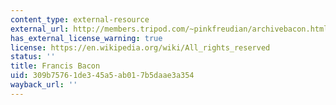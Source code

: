 ```yaml
---
content_type: external-resource
external_url: http://members.tripod.com/~pinkfreudian/archivebacon.html
has_external_license_warning: true
license: https://en.wikipedia.org/wiki/All_rights_reserved
status: ''
title: Francis Bacon
uid: 309b7576-1de3-45a5-ab01-7b5daae3a354
wayback_url: ''
---
```

